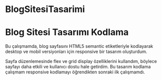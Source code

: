 # BlogSitesiTasarimi
<h1>Blog Sitesi Tasarımı Kodlama</h1>

<p>Bu çalışmamda, blog sayfasını HTML5 semantic etiketleriyle kodlayarak desktop ve mobil versiyonları için responsive bir tasarım oluşturdum. </p>
<p>Sayfa düzenlemesinde flex ve grid display özelliklerini kullandım, böylece sayfayı daha etkili ve kullanıcı dostu hale getirdim. Bu tasarım kodlama çalışmam responsive kodlamayı öğrendikten sonraki ilk çalışmamdı.</p>
